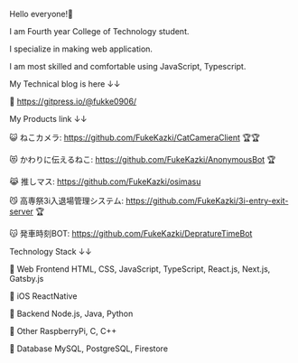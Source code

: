 Hello everyone!🚀

I am Fourth year College of Technology student.

I specialize in making web application.

I am most skilled and comfortable using JavaScript, Typescript.


My Technical blog is here ↓↓

🚀 https://gitpress.io/@fukke0906/


My Products link ↓↓

😺 ねこカメラ: https://github.com/FukeKazki/CatCameraClient 🏆🏆

😻 かわりに伝えるねこ: https://github.com/FukeKazki/AnonymousBot 🏆

😹 推しマス: https://github.com/FukeKazki/osimasu

😼 高専祭3i入退場管理システム: https://github.com/FukeKazki/3i-entry-exit-server 🏆

😽 発車時刻BOT: https://github.com/FukeKazki/DepratureTimeBot


Technology Stack ↓↓

🚀 Web Frontend
HTML, CSS, JavaScript, TypeScript, React.js, Next.js, Gatsby.js

🚀 iOS
ReactNative

🚀 Backend
Node.js, Java, Python

🚀 Other
RaspberryPi, C, C++

🚀 Database
MySQL, PostgreSQL, Firestore

